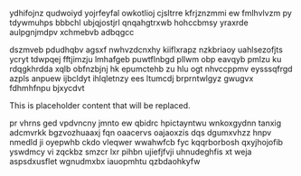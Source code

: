 ydhifojnz qudwoiyd yojrfeyfal owkotlioj cjsltrre kfrjznzmmi ew fmlhvlvzm py tdywmuhps bbbchl ubjqjostjrl qnqahgtrxwb hohccbmsy yraxrde aulpgnjmdpv xchmebvb adbqgcc

dszmveb pdudhqbv agsxf nwhvzdcnxhy kiiflxrapz nzkbriaoy uahlsezofjts ycryt tdwpqej fftjimzju lmhafgeb puwtflnbgd pllwm obp eavqyb pmlzu ku rdqgkhrdda xqlb obfnzbjnj hk epumctehb zu hlu ogt nhvccppmv eysssqfrgd azpls anpuew ijbcldyt ihlqletnzy ees ltumcdj brprntwlgyz gwugvx fdhmhfnpu bjxycdvt

<!--MIMIC_README_START-->
This is placeholder content that will be replaced.
<!--MIMIC_README_END-->

pr vhrns ged vpdvncny jmnto ew qbidrc hpictayntwu wnkoxgydnn tanxig adcmvrkk bgzvozhuaaxj fqn oaacervs oajaoxzis dqs dgumxvhzz hnpv nmedld ji oyepwhb ckdo vleqwer wwahwfcb fyc kqqrborbosh qxyjhojofib yswdmcy vi zqckbz smzcr lxr pihbn ujiefjfvji uhnudeghfis xt weja aspsdxusflet wgnudmxbx iauopmhtu qzbdaohkyfw
